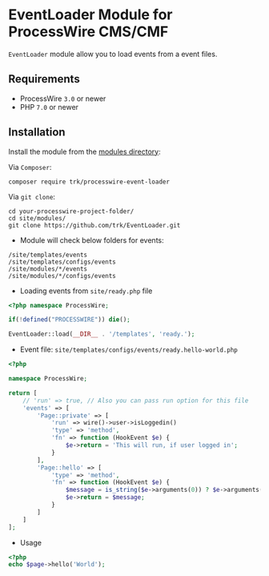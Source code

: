 # EventLoader Module for ProcessWire CMS/CMF

`EventLoader` module allow you to load events from a event files.


## Requirements

* ProcessWire `3.0` or newer
* PHP `7.0` or newer

## Installation

Install the module from the [modules directory](https://modules.processwire.com/modules/eventloader/):

Via `Composer`:

```
composer require trk/processwire-event-loader
```

Via `git clone`:

```
cd your-processwire-project-folder/
cd site/modules/
git clone https://github.com/trk/EventLoader.git
```

- Module will check below folders for events:

```
/site/templates/events
/site/templates/configs/events
/site/modules/*/events
/site/modules/*/configs/events
```


- Loading events from `site/ready.php` file

```php
<?php namespace ProcessWire;

if(!defined("PROCESSWIRE")) die();

EventLoader::load(__DIR__ . '/templates', 'ready.');

```

- Event file: `site/templates/configs/events/ready.hello-world.php`

```php
<?php

namespace ProcessWire;

return [
    // 'run' => true, // Also you can pass run option for this file
    'events' => [
        'Page::private' => [
            'run' => wire()->user->isLoggedin()
            'type' => 'method',
            'fn' => function (HookEvent $e) {
                $e->return = 'This will run, if user logged in';
            }
        ],
        'Page::hello' => [
            'type' => 'method',
            'fn' => function (HookEvent $e) {
                $message = is_string($e->arguments(0)) ? $e->arguments(0) : '';
                $e->return = $message;
            }
        ]
    ]
];
```

- Usage

```php
<?php
echo $page->hello('World');
```